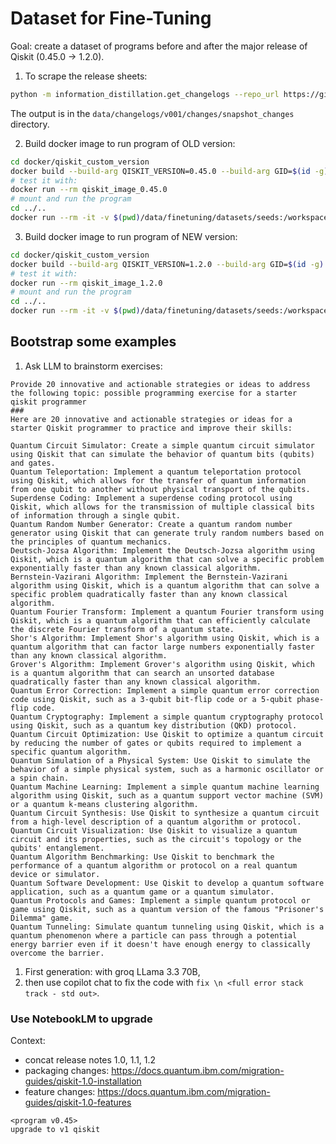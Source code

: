 # Dataset for Fine-Tuning

Goal: create a dataset of programs before and after the major release of Qiskit (0.45.0 -> 1.2.0).

1. To scrape the release sheets:

```bash
python -m information_distillation.get_changelogs --repo_url https://github.com/Qiskit/qiskit --release_notes_dir releasenotes/notes/ --output_dir data/changelogs/v001/changes --repo_dir data/changelogs/v001/repo
```
The output is in the `data/changelogs/v001/changes/snapshot_changes` directory.

2. Build docker image to run program of OLD version:

```bash
cd docker/qiskit_custom_version
docker build --build-arg QISKIT_VERSION=0.45.0 --build-arg GID=$(id -g) --build-arg UID=$(id -u) -t qiskit_image_0.45.0 .
# test it with:
docker run --rm qiskit_image_0.45.0
# mount and run the program
cd ../..
docker run --rm -it -v $(pwd)/data/finetuning/datasets/seeds:/workspace/ qiskit_image_0.45.0 python /workspace/old_sample.py
```

3. Build docker image to run program of NEW version:

```bash
cd docker/qiskit_custom_version
docker build --build-arg QISKIT_VERSION=1.2.0 --build-arg GID=$(id -g) --build-arg UID=$(id -u) -t qiskit_image_1.2.0 .
# test it with:
docker run --rm qiskit_image_1.2.0
# mount and run the program
cd ../..
docker run --rm -it -v $(pwd)/data/finetuning/datasets/seeds:/workspace/ qiskit_image_1.2.0 python /workspace/new_sample.py
```


## Bootstrap some examples

1. Ask LLM to brainstorm exercises:
```
Provide 20 innovative and actionable strategies or ideas to address the following topic: possible programming exercise for a starter qiskit programmer
###
Here are 20 innovative and actionable strategies or ideas for a starter Qiskit programmer to practice and improve their skills:

Quantum Circuit Simulator: Create a simple quantum circuit simulator using Qiskit that can simulate the behavior of quantum bits (qubits) and gates.
Quantum Teleportation: Implement a quantum teleportation protocol using Qiskit, which allows for the transfer of quantum information from one qubit to another without physical transport of the qubits.
Superdense Coding: Implement a superdense coding protocol using Qiskit, which allows for the transmission of multiple classical bits of information through a single qubit.
Quantum Random Number Generator: Create a quantum random number generator using Qiskit that can generate truly random numbers based on the principles of quantum mechanics.
Deutsch-Jozsa Algorithm: Implement the Deutsch-Jozsa algorithm using Qiskit, which is a quantum algorithm that can solve a specific problem exponentially faster than any known classical algorithm.
Bernstein-Vazirani Algorithm: Implement the Bernstein-Vazirani algorithm using Qiskit, which is a quantum algorithm that can solve a specific problem quadratically faster than any known classical algorithm.
Quantum Fourier Transform: Implement a quantum Fourier transform using Qiskit, which is a quantum algorithm that can efficiently calculate the discrete Fourier transform of a quantum state.
Shor's Algorithm: Implement Shor's algorithm using Qiskit, which is a quantum algorithm that can factor large numbers exponentially faster than any known classical algorithm.
Grover's Algorithm: Implement Grover's algorithm using Qiskit, which is a quantum algorithm that can search an unsorted database quadratically faster than any known classical algorithm.
Quantum Error Correction: Implement a simple quantum error correction code using Qiskit, such as a 3-qubit bit-flip code or a 5-qubit phase-flip code.
Quantum Cryptography: Implement a simple quantum cryptography protocol using Qiskit, such as a quantum key distribution (QKD) protocol.
Quantum Circuit Optimization: Use Qiskit to optimize a quantum circuit by reducing the number of gates or qubits required to implement a specific quantum algorithm.
Quantum Simulation of a Physical System: Use Qiskit to simulate the behavior of a simple physical system, such as a harmonic oscillator or a spin chain.
Quantum Machine Learning: Implement a simple quantum machine learning algorithm using Qiskit, such as a quantum support vector machine (SVM) or a quantum k-means clustering algorithm.
Quantum Circuit Synthesis: Use Qiskit to synthesize a quantum circuit from a high-level description of a quantum algorithm or protocol.
Quantum Circuit Visualization: Use Qiskit to visualize a quantum circuit and its properties, such as the circuit's topology or the qubits' entanglement.
Quantum Algorithm Benchmarking: Use Qiskit to benchmark the performance of a quantum algorithm or protocol on a real quantum device or simulator.
Quantum Software Development: Use Qiskit to develop a quantum software application, such as a quantum game or a quantum simulator.
Quantum Protocols and Games: Implement a simple quantum protocol or game using Qiskit, such as a quantum version of the famous "Prisoner's Dilemma" game.
Quantum Tunneling: Simulate quantum tunneling using Qiskit, which is a quantum phenomenon where a particle can pass through a potential energy barrier even if it doesn't have enough energy to classically overcome the barrier.
```


1. First generation: with groq LLama 3.3 70B,
2. then use copilot chat to fix the code with `fix \n <full error stack track - std out>`.


### Use NotebookLM to upgrade

Context:
- concat release notes 1.0, 1.1, 1.2
- packaging changes: https://docs.quantum.ibm.com/migration-guides/qiskit-1.0-installation
- feature changes: https://docs.quantum.ibm.com/migration-guides/qiskit-1.0-features
```
<program v0.45>
upgrade to v1 qiskit
```